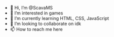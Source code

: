 - 👋 Hi, I’m @ScavaMS
- 👀 I’m interested in games
- 🌱 I’m currently learning HTML, CSS, JavaScript
- 💞️ I’m looking to collaborate on idk
- 📫 How to reach me here

<!---
ScavaMS/ScavaMS is a ✨ special ✨ repository because its `README.md` (this file) appears on your GitHub profile.
You can click the Preview link to take a look at your changes.
--->
